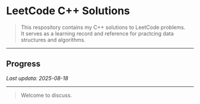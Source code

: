 # LeetCode C++ Solutions  
  
> This respository contains my C++ solutions to LeetCode problems.  
> It serves as a learning record and reference for practcing data structures and algorithms.  
  
---
  
## Progress  
  
_Last updata: 2025-08-18_  
  
---
  
> Welcome to discuss.  